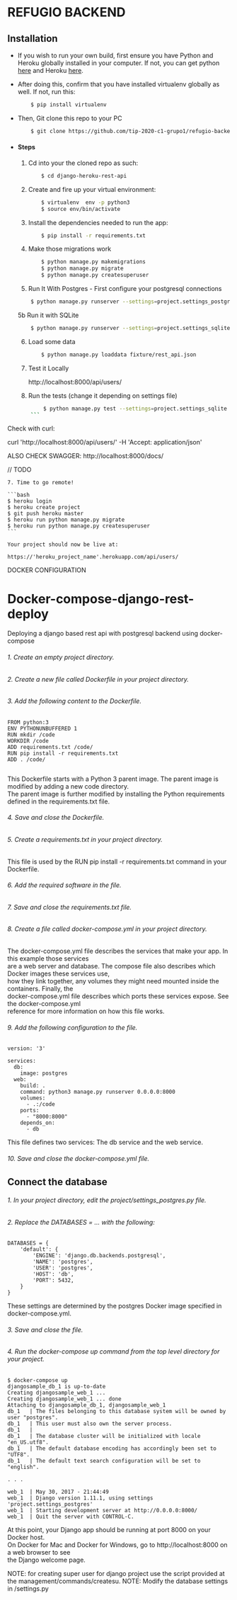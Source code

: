 # REFUGIO BACKEND
## Installation
* If you wish to run your own build, first ensure you have Python and Heroku globally installed in your computer. If not, you can get python [here](https://www.python.org) and Heroku [here](https://devcenter.heroku.com/articles/heroku-cli).
* After doing this, confirm that you have installed virtualenv globally as well. If not, run this:
    ```bash
        $ pip install virtualenv
    ```
* Then, Git clone this repo to your PC
    ```bash
        $ git clone https://github.com/tip-2020-c1-grupo1/refugio-backend.git
    ```

* #### Steps
    1. Cd into your the cloned repo as such:
        ```bash
            $ cd django-heroku-rest-api
        ```
    2. Create and fire up your virtual environment:
        ```bash
            $ virtualenv  env -p python3
            $ source env/bin/activate
        ```
    3. Install the dependencies needed to run the app:
        ```bash
            $ pip install -r requirements.txt
        ```
    4. Make those migrations work
        ```bash
            $ python manage.py makemigrations
            $ python manage.py migrate
            $ python manage.py createsuperuser
        ```
    5. Run It With Postgres - First configure your postgresql connections
    ```bash
        $ python manage.py runserver --settings=project.settings_postgres
    ```
    5b Run it with SQLite
    ```bash
        $ python manage.py runserver --settings=project.settings_sqlite
    ```
	   
	
    6. Load some data
    	```bash
            $ python manage.py loaddata fixture/rest_api.json
        ```
    7. Test it Locally
   
        http://localhost:8000/api/users/
	
    8. Run the tests (change it depending on settings file)
   	```bash
            $ python manage.py test --settings=project.settings_sqlite
        ```
	
  
Check with curl:

curl 'http://localhost:8000/api/users/' -H 'Accept: application/json'

ALSO CHECK SWAGGER:
http://localhost:8000/docs/


// TODO

    7. Time to go remote!
    
    ```bash 
    $ heroku login 
    $ heroku create project 
    $ git push heroku master 
    $ heroku run python manage.py migrate 
    $ heroku run python manage.py createsuperuser 
    ```
    
    Your project should now be live at: 
    
    https://'heroku_project_name'.herokuapp.com/api/users/
 

DOCKER CONFIGURATION

# Docker-compose-django-rest-deploy
Deploying a django based rest api with postgresql backend using docker-compose

###### 1. Create an empty project directory.
###### 2. Create a new file called Dockerfile in your project directory.
###### 3. Add the following content to the Dockerfile.
```
FROM python:3
ENV PYTHONUNBUFFERED 1
RUN mkdir /code
WORKDIR /code
ADD requirements.txt /code/
RUN pip install -r requirements.txt
ADD . /code/
 
```
This Dockerfile starts with a Python 3 parent image. The parent image is modified by adding a new code directory.  
The parent image is further modified by installing the Python requirements defined in the requirements.txt file.  

###### 4. Save and close the Dockerfile.  
###### 5. Create a requirements.txt in your project directory.  

This file is used by the RUN pip install -r requirements.txt command in your Dockerfile.  

###### 6. Add the required software in the file.  

###### 7. Save and close the requirements.txt file.  

###### 8. Create a file called docker-compose.yml in your project directory.

The docker-compose.yml file describes the services that make your app. In this example those services   
are a web server and database. The compose file also describes which Docker images these services use,   
how they link together, any volumes they might need mounted inside the containers. Finally, the   
docker-compose.yml file describes which ports these services expose. See the docker-compose.yml   
reference for more information on how this file works.  

###### 9. Add the following configuration to the file.  

```
version: '3'

services:
  db:
    image: postgres
  web:
    build: .
    command: python3 manage.py runserver 0.0.0.0:8000
    volumes:
      - .:/code
    ports:
      - "8000:8000"
    depends_on:
      - db
```

This file defines two services: The db service and the web service.  

###### 10. Save and close the docker-compose.yml file.  

## Connect the database  

###### 1. In your project directory, edit the project/settings_postgres.py file.  

###### 2. Replace the DATABASES = ... with the following:  

```
DATABASES = {
    'default': {
        'ENGINE': 'django.db.backends.postgresql',
        'NAME': 'postgres',
        'USER': 'postgres',
        'HOST': 'db',
        'PORT': 5432,
    }
}

```

These settings are determined by the postgres Docker image specified in docker-compose.yml.    

###### 3. Save and close the file.  
###### 4. Run the docker-compose up command from the top level directory for your project.  

```
$ docker-compose up
djangosample_db_1 is up-to-date
Creating djangosample_web_1 ...
Creating djangosample_web_1 ... done
Attaching to djangosample_db_1, djangosample_web_1
db_1   | The files belonging to this database system will be owned by user "postgres".
db_1   | This user must also own the server process.
db_1   |
db_1   | The database cluster will be initialized with locale "en_US.utf8".
db_1   | The default database encoding has accordingly been set to "UTF8".
db_1   | The default text search configuration will be set to "english".

. . .

web_1  | May 30, 2017 - 21:44:49
web_1  | Django version 1.11.1, using settings 'project.settings_postgres'
web_1  | Starting development server at http://0.0.0.0:8000/
web_1  | Quit the server with CONTROL-C.
```

At this point, your Django app should be running at port 8000 on your Docker host.   
On Docker for Mac and Docker for Windows, go to http://localhost:8000 on a web browser to see   
the Django welcome page.

NOTE: for creating super user for django project use the script provided at the management/commands/createsu.
NOTE: Modify the database settings in <Django-project>/settings.py
